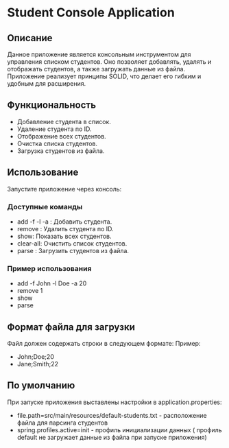# Student Console Application

## Описание
Данное приложение является консольным инструментом для управления списком студентов. Оно позволяет добавлять, удалять и отображать студентов, а также загружать данные из файла. Приложение реализует принципы SOLID, что делает его гибким и удобным для расширения.

## Функциональность
- Добавление студента в список.
- Удаление студента по ID.
- Отображение всех студентов.
- Очистка списка студентов.
- Загрузка студентов из файла.

## Использование
Запустите приложение через консоль:

### Доступные команды
- add -f <firstName> -l <lastName> -a <age>: Добавить студента.
- remove <id>: Удалить студента по ID.
- show: Показать всех студентов.
- clear-all: Очистить список студентов.
- parse <filename>: Загрузить студентов из файла.

### Пример использования
- add -f John -l Doe -a 20
- remove 1
- show
- parse

## Формат файла для загрузки
Файл должен содержать строки в следующем формате:
Пример:
- John;Doe;20
- Jane;Smith;22

## По умолчанию 
При запуске приложения выставлены настройки в application.properties:
- file.path=src/main/resources/default-students.txt - расположение файла для парсинга студентов
- spring.profiles.active=init - профиль инициализации данных ( профиль default не загружает данные из файла при запуске приложения)
